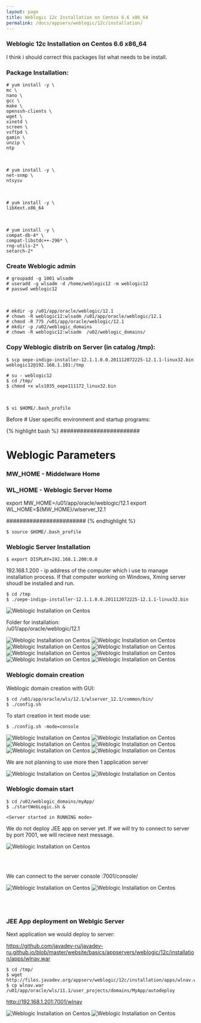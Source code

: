 ```yaml
---
layout: page
title: Weblogic 12c Installation on Centos 6.6 x86_64
permalink: /docs/appserv/weblogic/12c/installation/
---
```



### Weblogic 12c Installation on Centos 6.6 x86_64

I think i should correct this packages list what needs to be install.

### Package Installation:


    # yum install -y \
    mc \
    nano \
    gcc \
    make \
    openssh-clients \
    wget \
    xinetd \
    screen \
    vsftpd \
    gamin \
    unzip \
    ntp

<br/>

    # yum install -y \
    net-snmp \
    ntsysv

<br/>

    # yum install -y \
    libXext.x86_64

<br/>

    # yum install -y \
    compat-db-4* \
    compat-libstdc++-296* \
    rng-utils-2* \
    setarch-2*


### Create Weblogic admin


    # groupadd -g 1001 wlsadm
    # useradd -g wlsadm -d /home/weblogic12 -m weblogic12
    # passwd weblogic12

<br/>

    # mkdir -p /u01/app/oracle/weblogic/12.1
    # chown -R weblogic12:wlsadm /u01/app/oracle/weblogic/12.1
    # chmod -R 775 /u01/app/oracle/weblogic/12.1
    # mkdir -p /u02/weblogic_domains
    # chown -R weblogic12:wlsadm  /u02/weblogic_domains/


### Copy Weblogic distrib on Server (in catalog /tmp):


    $ scp oepe-indigo-installer-12.1.1.0.0.201112072225-12.1.1-linux32.bin weblogic12@192.168.1.101:/tmp

    # su - weblogic12
    $ cd /tmp/
    $ chmod +x wls1035_oepe111172_linux32.bin

<br/>  

    $ vi $HOME/.bash_profile

Before # User specific environment and startup programs:


{% highlight bash %}
########################
# Weblogic Parameters

### MW_HOME - Middelware Home
### WL_HOME - Weblogic Server Home

export MW_HOME=/u01/app/oracle/weblogic/12.1
export WL_HOME=${MW_HOME}/wlserver_12.1

########################
{% endhighlight %}


    $ source $HOME/.bash_profile


### Weblogic Server Installation

    $ export DISPLAY=192.168.1.200:0.0


 192.168.1.200 - ip address of the computer which i use to manage installation process. If that computer working on Windows, Xming server shoudl be installed and run.

    $ cd /tmp
    $ ./oepe-indigo-installer-12.1.1.0.0.201112072225-12.1.1-linux32.bin


<img src="http://files.javadev.org/appserv/weblogic/12c/installation/image01.png" alt="Weblogic Installation on Centos">


Folder for installation:  
/u01/app/oracle/weblogic/12.1


<img src="http://files.javadev.org/appserv/weblogic/12c/installation/image02.png" alt="Weblogic Installation on Centos">

<img src="http://files.javadev.org/appserv/weblogic/12c/installation/image03.png" alt="Weblogic Installation on Centos">

<img src="http://files.javadev.org/appserv/weblogic/12c/installation/image04.png" alt="Weblogic Installation on Centos">

<img src="http://files.javadev.org/appserv/weblogic/12c/installation/image05.png" alt="Weblogic Installation on Centos">

<img src="http://files.javadev.org/appserv/weblogic/12c/installation/image06.png" alt="Weblogic Installation on Centos">

<img src="http://files.javadev.org/appserv/weblogic/12c/installation/image07.png" alt="Weblogic Installation on Centos">

<img src="http://files.javadev.org/appserv/weblogic/12c/installation/image08.png" alt="Weblogic Installation on Centos">


<img src="http://files.javadev.org/appserv/weblogic/12c/installation/image09.png" alt="Weblogic Installation on Centos">


### Weblogic domain creation

Weblogic domain creation with GUI:

    $ cd /u01/app/oracle/wls/12.1/wlserver_12.1/common/bin/
    $ ./config.sh

To start creation in text mode use:

    $ ./config.sh -mode=console


<img src="http://files.javadev.org/appserv/weblogic/12c/installation/image10.png" alt="Weblogic Installation on Centos">

<img src="http://files.javadev.org/appserv/weblogic/12c/installation/image11.png" alt="Weblogic Installation on Centos">

<img src="http://files.javadev.org/appserv/weblogic/12c/installation/image12.png" alt="Weblogic Installation on Centos">

<img src="http://files.javadev.org/appserv/weblogic/12c/installation/image13.png" alt="Weblogic Installation on Centos">

<img src="http://files.javadev.org/appserv/weblogic/12c/installation/image14.png" alt="Weblogic Installation on Centos">

<img src="http://files.javadev.org/appserv/weblogic/12c/installation/image15.png" alt="Weblogic Installation on Centos">

We are not planning to use more then 1 application server

<img src="http://files.javadev.org/appserv/weblogic/12c/installation/image16.png" alt="Weblogic Installation on Centos">


<img src="http://files.javadev.org/appserv/weblogic/12c/installation/image17.png" alt="Weblogic Installation on Centos">



### Weblogic domain start

    $ cd /u02/weblogic_domains/myApp/
    $ ./startWebLogic.sh &

    <Server started in RUNNING mode>

We do not deploy JEE app on server yet.
If we will try to connect to server by port 7001, we will recieve next message.  


<img src="http://files.javadev.org/appserv/weblogic/12c/installation/image18.png" alt="Weblogic Installation on Centos" />

<br/><br/>

We can connect to the server console <host>:7001/console/


<img src="http://files.javadev.org/appserv/weblogic/12c/installation/image19.png" alt="Weblogic Installation on Centos">


<img src="http://files.javadev.org/appserv/weblogic/12c/installation/image20.png" alt="Weblogic Installation on Centos">  


<br/><br/>

### JEE App deployment on Weblgic Server


Next application we would deploy to server:


https://github.com/javadev-ru/javadev-ru.github.io/blob/master/website/basics/appservers/weblogic/12c/installation/apps/wlnav.war

    $ cd /tmp/
    $ wget http://files.javadev.org/appserv/weblogic/12c/installation/apps/wlnav.war
    $ cp wlnav.war /u01/app/oracle/wls/11.1/user_projects/domains/MyApp/autodeploy


http://192.168.1.201:7001/wlnav


<img src="http://files.javadev.org/appserv/weblogic/12c/installation/image21.png" alt="Weblogic Installation on Centos">



<img src="http://files.javadev.org/appserv/weblogic/12c/installation/image22.png" alt="Weblogic Installation on Centos">
